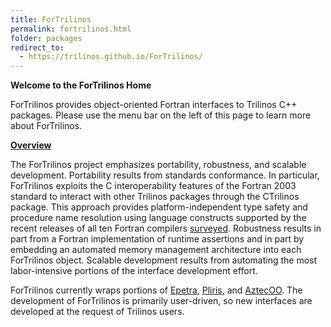 ```yaml
---
title: ForTrilinos
permalink: fortrilinos.html
folder: packages
redirect_to:
  - https://trilinos.github.io/ForTrilinos/
---
```


**Welcome to the ForTrilinos Home**

ForTrilinos provides object-oriented Fortran interfaces to Trilinos C++ packages. Please use the menu bar on the left of this page to learn more about ForTrilinos.

<span style="text-decoration: underline;">**Overview**</span>

The ForTrilinos project emphasizes portability, robustness, and scalable development. Portability results from standards conformance. In particular, ForTrilinos exploits the C interoperability features of the Fortran 2003 standard to interact with other Trilinos packages through the CTrilinos package. This approach provides platform-independent type safety and procedure name resolution using language constructs supported by the recent releases of all ten Fortran compilers [surveyed](http://portal.acm.org/ft_gateway.cfm?id=1961365&type=pdf&CFID=21623089&CFTOKEN=87671454 "Chivers and Sleightholme survey"). Robustness results in part from a Fortran implementation of runtime assertions and in part by embedding an automated memory management architecture into each ForTrilinos object. Scalable development results from automating the most labor-intensive portions of the interface development effort.

ForTrilinos currently wraps portions of [Epetra](epetra.html "Trilinos Epetra package"), [Pliris](pliris.html "Trilinos Pliris home"), and [AztecOO](aztecoo.html "Trilinos AztecOO home"). The development of ForTrilinos is primarily user-driven, so new interfaces are developed at the request of Trilinos users.
